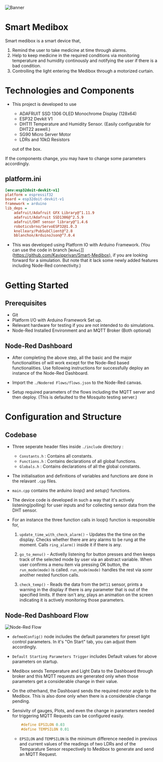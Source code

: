 ![Banner](./repoBanner.png)


# Smart Medibox

Smart medibox is a smart device that,
1. Remind the user to take medicine at time through alarms.
2. Help to keep medicine in the required conditions via monitoring temperature and humidity continously and notifying the user if there is a bad condition.
3. Controlling the light entering the Medibox through a motorized curtain.

# Technologies and Components

*   This project is developed to use
    *   ADAFRUIT SSD 1306 OLED Monochrome Display (128x64)
    *   ESP32 Devkit V1
    *   DHT11 Temperature and Humidity Sensor. (Easily configurable for DHT22 aswell.)
	*	SG90 Micro Server Motor
	*	LDRs and 10kΩ Resistors 

	out of the box.

If the components change, you may have to change some parameters accordingly. 


## platform.ini

```ini
[env:esp32doit-devkit-v1]
platform = espressif32
board = esp32doit-devkit-v1
framework = arduino
lib_deps = 
	adafruit/Adafruit GFX Library@^1.11.9
	adafruit/Adafruit SSD1306@^2.5.9
	adafruit/DHT sensor library@^1.4.6
	roboticsbrno/ServoESP32@1.0.3
	knolleary/PubSubClient@^2.8
	bblanchon/ArduinoJson@^7.0.4
```


*   This was developed using Platform IO with Arduino Framework. (You can use the code in branch [`Wokwi`]](https://github.com/Kavippriyan/Smart-Medibox), if you are looking forward for a simulation. But note that it lack some newly added features including Node-Red connectivity.)

# Getting Started

## Prerequisites
*   Git
*   Platform I/O with Arduino Framework Set up.
*   Relevant hardware for testing if you are not intended to do simulations.
*	Node-Red Installed Environment and an MQTT Broker (Both optional)


## Node-Red Dashboard

*	After completing the above step, all the basic and the major functionalities of will work except for the Node-Red based functionalities. Use following instructions for successfully deploy an instance of the Node-Red Dashboard.

*	Import the `./Nodered Flows/flows.json` to the Node-Red canvas.
*	Setup required parameters of the flows including the MQTT server and then deploy. (This is defaulted to the Mosquito testing server.)


# Configuration and Structure

## Codebase
* Three seperate header files inside `./include` directory :
	*	`Constants.h` : Contains all constants.
	*	`Functions.h` : Contains declarations of all global functions.
	*	`Globals.h` : Contains declarations of all the global constants.
*	The initialisation and definitions of variables and functions are done in the relavant `.cpp` files.

*	`main.cpp` contains the arduino *loop()* and *setup()* functions.

* The device code is developed in such a way that it's actively listening(polling) for user inputs and for collecting sensor data from the DHT sensor. 
*	For an instance the three function calls in loop() function is responsible for,
	1.	`update_time_with_check_alarm()` - Updates the the time on the display. Checks whether there are any alarms to be rung at the moment. Calls `ring_alarm()` inside it if there is any.

	2.	`go_to_menu()` - Activelly listening for button presses and then keeps track of the selected mode by user via an abstract variable. When user confirms a menu item via pressing OK button, the `run_mode(mode)` is called. `run_mode(mode)` handles the rest via somr another nested function calls.

	3.	`check_temp()` - Reads the data from the `DHT11` sensor, prints a warning in the display if there is any parameter that is out of the specified limits. If there isn't any, plays an animation on the screen indicating it is actively monitoring those parameters.


## Node-Red Dashboard Flow

![Node-Red Flow](./../NodeRed-Flow/Flow1.png)

*	`defmedConfig()` node includes the default parameters for preset light control parameters. In it's "On Start" tab, you can adjust them accordingly.
*	`Default Starting Parameters Trigger` includes Default values for above parameters on startup. 

*	Medibox sends Temperature and Light Data to the Dashboard through broker and this MQTT requests are generated only when those parameters get a considerable change in their value.

*	On the otherhand, the Dashboard sends the required motor angle to the Medibox. This is also done only when there is a considerable change pending.

*	Sensivity of gauges, Plots, and even the change in parameters needed for triggering MQTT Requests can be configured easily.
	```cpp
		#define EPSILON 0.03
		#define TEMPSILON 0.01
	```
	*	`EPSILON` and `TEMPSILON` is the minimum difference needed in previous and current values of the readings of two LDRs and of the Temparature Sensor respectively to Medibox to generate and send an MQTT Request. 



